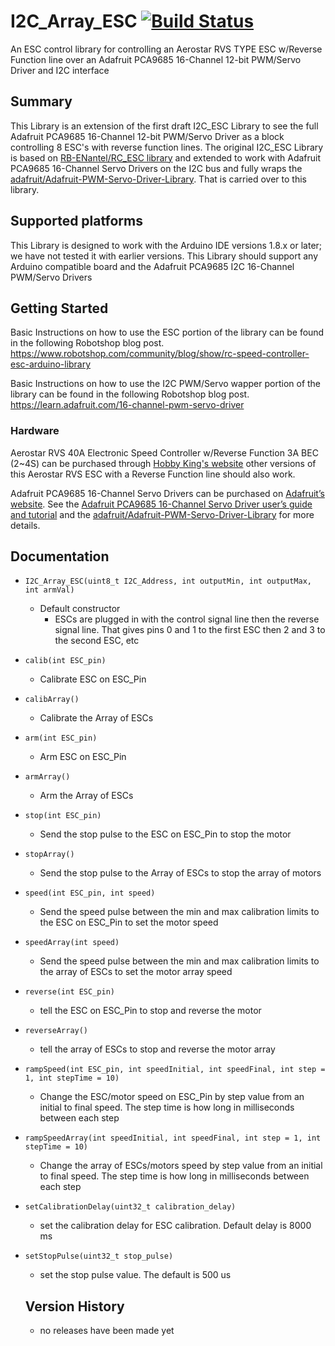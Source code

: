 # I2C_Array_ESC  [![Build Status](https://travis-ci.com/FireCastLabs/I2C_Array_ESC.svg?branch=master)](https://travis-ci.com/FireCastLabs/I2C_Array_ESC)
An ESC control library for controlling an Aerostar RVS TYPE ESC w/Reverse Function line over an Adafruit PCA9685 16-Channel 12-bit PWM/Servo Driver and I2C interface

## Summary
This Library is an extension of the first draft I2C_ESC Library to see the full Adafruit PCA9685 16-Channel 12-bit PWM/Servo Driver as a block controlling 8 ESC's with reverse function lines. The original I2C_ESC Library is based on [RB-ENantel/RC_ESC library](https://github.com/RB-ENantel/RC_ESC) and extended to work with Adafruit PCA9685 16-Channel Servo Drivers on the I2C bus and fully wraps the [adafruit/Adafruit-PWM-Servo-Driver-Library](https://github.com/adafruit/Adafruit-PWM-Servo-Driver-Library). That is carried over to this library.

## Supported platforms

This Library is designed to work with the Arduino IDE versions 1.8.x or later; we have not tested it with earlier versions. This Library should support any Arduino compatible board and the Adafruit PCA9685 I2C 16-Channel PWM/Servo Drivers

## Getting Started
Basic Instructions on how to use the ESC portion of the library can be found in the following Robotshop blog post.
https://www.robotshop.com/community/blog/show/rc-speed-controller-esc-arduino-library

Basic Instructions on how to use the I2C PWM/Servo wapper portion of the library can be found in the following Robotshop blog post.
https://learn.adafruit.com/16-channel-pwm-servo-driver

### Hardware

Aerostar RVS 40A Electronic Speed Controller w/Reverse Function 3A BEC (2~4S) can be purchased through [Hobby King's website](https://hobbyking.com/en_us/aerostar-rvs-40a-electronic-speed-controller-w-reverse-function-and-2a-bec-2-4s.html?wrh_pdp=2) other versions of this Aerostar RVS ESC with a Reverse Function line should also work.

Adafruit PCA9685 16-Channel Servo Drivers can be purchased on [Adafruit’s website](https://www.adafruit.com/product/815). See the [Adafruit PCA9685 16-Channel Servo Driver user’s guide and tutorial](https://learn.adafruit.com/16-channel-pwm-servo-driver/overview) and the [adafruit/Adafruit-PWM-Servo-Driver-Library](https://github.com/adafruit/Adafruit-PWM-Servo-Driver-Library) for more details.

## Documentation

- `I2C_Array_ESC(uint8_t I2C_Address, int outputMin, int outputMax, int armVal)`
  - Default constructor
    - ESCs are plugged in with the control signal line then the reverse signal line. That gives pins 0 and 1 to the first ESC then 2 and 3 to the second ESC, etc
- `calib(int ESC_pin)`
  - Calibrate ESC on ESC_Pin
- `calibArray()`
  - Calibrate the Array of ESCs
- `arm(int ESC_pin)`
  - Arm ESC on ESC_Pin
- `armArray()`
  - Arm the Array of ESCs
- `stop(int ESC_pin)`
  - Send the stop pulse to the ESC on ESC_Pin to stop the motor
- `stopArray()`
  - Send the stop pulse to the Array of ESCs to stop the array of motors
- `speed(int ESC_pin, int speed)`
  - Send the speed pulse between the min and max calibration limits to the ESC on ESC_Pin to set the motor speed
- `speedArray(int speed)`
  - Send the speed pulse between the min and max calibration limits to the array of ESCs to set the motor array speed
- `reverse(int ESC_pin)`
  - tell the ESC on ESC_Pin to stop and reverse the motor
- `reverseArray()`
  - tell the array of ESCs to stop and reverse the motor array
- `rampSpeed(int ESC_pin, int speedInitial, int speedFinal, int step = 1, int stepTime = 10)`
  - Change the ESC/motor speed on ESC_Pin by step value from an initial to final speed. The step time is how long in milliseconds between each step
- `rampSpeedArray(int speedInitial, int speedFinal, int step = 1, int stepTime = 10)`
  - Change the array of ESCs/motors speed by step value from an initial to final speed. The step time is how long in milliseconds between each step
- `setCalibrationDelay(uint32_t calibration_delay)`
  - set the calibration delay for ESC calibration. Default delay is 8000 ms
- `setStopPulse(uint32_t stop_pulse)`
  - set the stop pulse value. The default is 500 us


  ## Version History
  - no releases have been made yet
